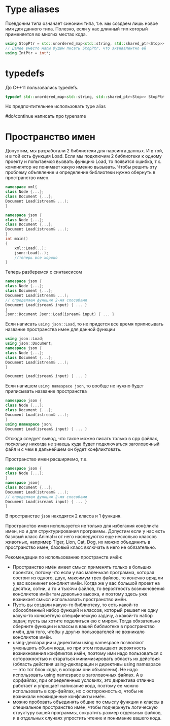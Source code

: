 # Type aliases
Псевдоним типа означает синоним типа, т.е. мы создаем лишь новое имя для данного типа. Полезно, если у нас длинный тип который применяется во многих местах кода.

```cpp
using StopPtr = std::unordered_map<std::string, std::shared_ptr<Stop>>
// Далее вместо мапы будем писать StopPtr, что эквивалентно ей
using IntPtr = int*;
```

# typedefs
До C++11 пользовались typedefs.

```cpp
typedef std::unordered_map<std::string, std::shared_ptr<Stop>> StopPtr
```

Но предпочтительнее использовать type alias

#do/continue написать про typename

# Пространство имен
Допустим, мы разработали 2 библиотеки для парсинга данных. И в той, и в той есть функция Load. Если мы подключим 2 библиотеки к одному проекту и попытаемся вызвать функцию Load, то появится ошибка, т.к. компилятор не понимает какую именно вызывать. Чтобы решить эту проблему объявление и определение библиотеки нужно обернуть в пространство имен.

```cpp
namespace xml{
class Node {...}; 
class Document {...}; 
Document Load(istream& ...);
}

namespace json {
class Node {...}; 
class Document {...}; 
Document Load(istream& ...);
}
int main()
{
	xml::Load(..);
	json::Load(..);
	//теперь все хорошо
}
```

Теперь разберемся с синтаксисом

```cpp
namespace json {
class Node {...}; 
class Document {...}; 
Document Load(istream& ...);
// определяем функцию 2-мя способами
Document Load(isream& input) { ... }
}
Json::Document Json::Load(isream& input) { ... }
```

Если написать `using json::Load`, то не придется все время приписывать название пространства имен для данной функции

```cpp
using json::Load;
using json::Document;
namespace json {
class Node {...}; 
class Document {...}; 
Document Load(istream& ...);
}

Document Load(isream& input) { ... }
```

Если напишем `using namespace json`, то вообще не нужно будет приписывать название пространства

```cpp
namespace json {
class Node {...}; 
class Document {...}; 
Document Load(istream& ...);
}
using namespace json;
Document Load(isream& input) { ... }
```

Отсюда следует вывод, что такое можно писать только в cpp файлах, поскольку никогда не знаешь куда будет подключаться заголовочный файл и с чем в дальнейшем он будет конфликтовать.

Пространство имен расширяемо, т.е.

```cpp
namespace json {
class Node {...};
}
namespace json{
class Document {...}; 
Document Load(istream& ...);
// определяем функцию 2-мя способами
Document Load(isream& input) { ... }
}
```

В пространстве `json` находятся 2 класса и 1 функция.

Пространство имен используется не только для избегания конфликта имен, но и для структурирования программы. Допустим если у нас есть базовый класс Animal и от него наследуются еще несколько классов животных, например Tiger, Lion, Cat, Dog, их можно объединить в пространство имен, базовый класс включать в него не обязательно. 

Рекомендации по использованию пространств имён:
* Пространство имён имеет смысл применять только в больших проектах, потому что если у вас маленькая программа, которая состоит из одного, двух, максимум трех файлов, то конечно вряд ли у вас возникнет конфликт имён. Когда же у вас большой проект на десятки, сотни, а то и тысячи файлов, то вероятность возникновения конфликтов имён там довольно высока, и поэтому здесь уже возникает смысл использовать пространство имён.
* Пусть вы создали какую-то библиотеку, то есть какой-то обособленный набор функций и классов, который решает не одну какую-то конкретную специфическую задачу, а какой-то набор задач; пусть вы хотите поделиться ею с миром. Тогда обязательно оберните функции и классы в вашей библиотеке в пространство имён, для того, чтобы у других пользователей не возникало конфликтов имён.
* using-декларации и директивы using namespace позволяют уменьшить объем кода, но при этом повышают вероятность возникновения конфликтов имён, поэтому ими надо пользоваться с осторожностью и стараться минимизировать область их действия (область действия using-декларации и директивы using namespace — это тот блок кода, в котором они объявлены). Не надо использовать using namespace в заголовочных файлах. А в cppфайлах, при определенных условиях, это директива отлично работает и упрощает написание кода, поэтому ее можно использовать в cpp-файлах, но с осторожностью, чтобы не возникали неожиданные конфликты имён.
* можно пробовать объединять общие по смыслу функции и классы в специальное пространство имён, чтобы подчеркнуть логическую структуру вашей программы, сократить размер отдельных файлов, и в отдельных случаях упростить чтение и понимание вашего кода.
